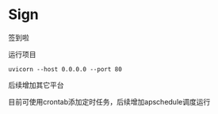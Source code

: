 # Sign
签到啦

运行项目

`uvicorn --host 0.0.0.0 --port 80`



后续增加其它平台

目前可使用crontab添加定时任务，后续增加apschedule调度运行
